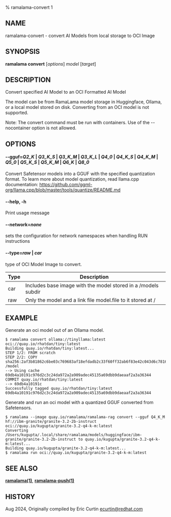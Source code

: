 % ramalama-convert 1

## NAME
ramalama\-convert - convert AI Models from local storage to OCI Image

## SYNOPSIS
**ramalama convert** [*options*] *model* [*target*]

## DESCRIPTION
Convert specified AI Model to an OCI Formatted AI Model

The model can be from RamaLama model storage in Huggingface, Ollama, or a local model stored on disk. Converting from an OCI model is not supported.

Note: The convert command must be run with containers. Use of the --nocontainer option is not allowed.

## OPTIONS

#### **--gguf**=*Q2_K* | *Q3_K_S* | *Q3_K_M* | *Q3_K_L* | *Q4_0* | *Q4_K_S* | *Q4_K_M* | *Q5_0* | *Q5_K_S* | *Q5_K_M* | *Q6_K* | *Q8_0* 

Convert Safetensor models into a GGUF with the specified quantization format. To learn more about model quantization, read llama.cpp documentation:
https://github.com/ggml-org/llama.cpp/blob/master/tools/quantize/README.md

#### **--help**, **-h**
Print usage message

#### **--network**=*none*
sets the configuration for network namespaces when handling RUN instructions

#### **--type**=*raw* | *car*

type of OCI Model Image to convert.

| Type | Description                                                   |
| ---- | ------------------------------------------------------------- |
| car  | Includes base image with the model stored in a /models subdir |
| raw  | Only the model and a link file model.file to it stored at /   |

## EXAMPLE

Generate an oci model out of an Ollama model.
```
$ ramalama convert ollama://tinyllama:latest oci://quay.io/rhatdan/tiny:latest
Building quay.io/rhatdan/tiny:latest...
STEP 1/2: FROM scratch
STEP 2/2: COPY sha256:2af3b81862c6be03c769683af18efdadb2c33f60ff32ab6f83e42c043d6c7816 /model
--> Using cache 69db4a10191c976d2c3c24da972a2a909adec45135a69dbb9daeaaf2a3a36344
COMMIT quay.io/rhatdan/tiny:latest
--> 69db4a10191c
Successfully tagged quay.io/rhatdan/tiny:latest
69db4a10191c976d2c3c24da972a2a909adec45135a69dbb9daeaaf2a3a36344
```

Generate and run an oci model with a quantized GGUF converted from Safetensors.
```
$ ramalama --image quay.io/ramalama/ramalama-rag convert --gguf Q4_K_M hf://ibm-granite/granite-3.2-2b-instruct oci://quay.io/kugupta/granite-3.2-q4-k-m:latest
Converting /Users/kugupta/.local/share/ramalama/models/huggingface/ibm-granite/granite-3.2-2b-instruct to quay.io/kugupta/granite-3.2-q4-k-m:latest...
Building quay.io/kugupta/granite-3.2-q4-k-m:latest...
$ ramalama run oci://quay.io/kugupta/granite-3.2-q4-k-m:latest
```

## SEE ALSO
**[ramalama(1)](ramalama.1.md)**, **[ramalama-push(1)](ramalama-push.1.md)**

## HISTORY
Aug 2024, Originally compiled by Eric Curtin <ecurtin@redhat.com>
